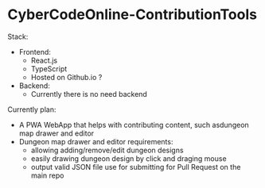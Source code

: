 # CyberCodeOnline-ContributionTools

Stack:
- Frontend:
    - React.js
    - TypeScript
    - Hosted on Github.io ?
- Backend: 
    - Currently there is no need backend


Currently plan:
- A PWA WebApp that helps with contributing content, such asdungeon map drawer and editor
- Dungeon map drawer and editor requirements:
    - allowing adding/remove/edit dungeon designs
    - easily drawing dungeon design by click and draging mouse
    - output valid JSON file use for submitting for Pull Request on the main repo

